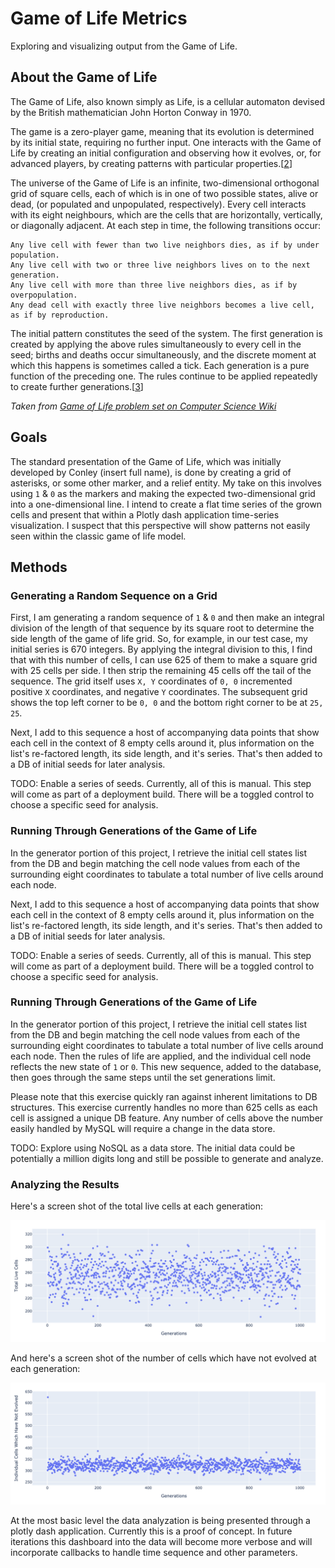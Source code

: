 # Game of Life Metrics

Exploring and visualizing output from the Game of Life.

## About the Game of Life

The Game of Life, also known simply as Life, is a cellular automaton devised by the British mathematician John Horton Conway in 1970.

The game is a zero-player game, meaning that its evolution is determined by its initial state, requiring no further input. One interacts with the Game of Life by creating an initial configuration and observing how it evolves, or, for advanced players, by creating patterns with particular properties.[[2](https://computersciencewiki.org/index.php/Game_of_Life#cite_note-2)]


The universe of the Game of Life is an infinite, two-dimensional orthogonal grid of square cells, each of which is in one of two possible states, alive or dead, (or populated and unpopulated, respectively). Every cell interacts with its eight neighbours, which are the cells that are horizontally, vertically, or diagonally adjacent. At each step in time, the following transitions occur:

	Any live cell with fewer than two live neighbors dies, as if by under population.
	Any live cell with two or three live neighbors lives on to the next generation.
	Any live cell with more than three live neighbors dies, as if by overpopulation.
	Any dead cell with exactly three live neighbors becomes a live cell, as if by reproduction.

The initial pattern constitutes the seed of the system. The first generation is created by applying the above rules simultaneously to every cell in the seed; births and deaths occur simultaneously, and the discrete moment at which this happens is sometimes called a tick. Each generation is a pure function of the preceding one. The rules continue to be applied repeatedly to create further generations.[[3](https://computersciencewiki.org/index.php/Game_of_Life#cite_note-3)]

*Taken from [Game of Life problem set on Computer Science Wiki](https://computersciencewiki.org/index.php/Game_of_Life)*


## Goals

The standard presentation of the Game of Life, which was initially developed by Conley (insert full name), is done by creating a grid of asterisks, or some other marker, and a relief entity. My take on this involves using `1` & `0` as the markers and making the expected two-dimensional grid into a one-dimensional line. I intend to create a flat time series of the grown cells and present that within a Plotly dash application time-series visualization. I suspect that this perspective will show patterns not easily seen within the classic game of life model.

## Methods

### Generating a Random Sequence on a Grid

First, I am generating a random sequence of `1` & `0` and then make an integral division of the length of that sequence by its square root to determine the side length of the game of life grid. So, for example, in our test case, my initial series is 670 integers. By applying the integral division to this, I find that with this number of cells, I can use 625 of them to make a square grid with 25 cells per side. I then strip the remaining 45 cells off the tail of the sequence. The grid itself uses `X, Y` coordinates of `0, 0`  incremented positive `X` coordinates, and negative `Y` coordinates. The subsequent grid shows the top left corner to be `0, 0` and the bottom right corner to be at `25, 25`.

Next, I add to this sequence a host of accompanying data points that show each cell in the context of 8 empty cells around it, plus information on the list's re-factored length, its side length, and it's series. That's then added to a DB of initial seeds for later analysis. 

TODO: Enable a series of seeds. Currently, all of this is manual. This step will come as part of a deployment build. There will be a toggled control to choose a specific seed for analysis.

### Running Through Generations of the Game of Life

In the generator portion of this project, I retrieve the initial cell states list from the DB and begin matching the cell node values from each of the surrounding eight coordinates to tabulate a total number of live cells around each node.  

Next, I add to this sequence a host of accompanying data points that show each cell in the context of 8 empty cells around it, plus information on the list's re-factored length, its side length, and it's series. That's then added to a DB of initial seeds for later analysis.

TODO: Enable a series of seeds. Currently, all of this is manual. This step will come as part of a deployment build. There will be a toggled control to choose a specific seed for analysis.

### Running Through Generations of the Game of Life

In the generator portion of this project, I retrieve the initial cell states list from the DB and begin matching the cell node values from each of the surrounding eight coordinates to tabulate a total number of live cells around each node. Then the rules of life are applied, and the individual cell node reflects the new state of `1` or `0`.  This new sequence, added to the database, then goes through the same steps until the set generations limit.

Please note that this exercise quickly ran against inherent limitations to DB structures. This exercise currently handles no more than 625 cells as each cell is assigned a unique DB feature. Any number of cells above the number easily handled by MySQL will require a change in the data store.

TODO: Explore using NoSQL as a data store. The initial data could be potentially a million digits long and still be possible to generate and analyze.

### Analyzing the Results


Here's a screen shot of the total live cells at each generation:

![](https://github.com/filchyboy/gol/raw/main/Screen_Shot_2020-10-26_at_5.37.08_PM.png)

And here's a screen shot of the number of cells which have not evolved at each generation:

![](https://github.com/filchyboy/gol/raw/main/Screen%20Shot%202020-10-26%20at%205.47.40%20PM.png)

At the most basic level the data analyzation is being presented through a plotly dash application. Currently this is a proof of concept. In future iterations this dashboard into the data will become more verbose and will incorporate callbacks to handle time sequence and other parameters.



